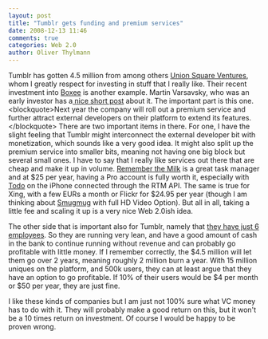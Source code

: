 ```yaml
---
layout: post
title: "Tumblr gets funding and premium services"
date: 2008-12-13 11:46
comments: true
categories: Web 2.0
author: Oliver Thylmann
---
```







Tumblr has gotten 4.5 million from among others [Union Square Ventures](http://www.unionsquareventures.com/), whom I greatly respect for investing in stuff that I really like. Their recent investment into [Boxee](http://www.unionsquareventures.com/2008/11/boxee.html) is another example. Martin Varsavsky, who was an early investor has a[ nice short post](http://english.martinvarsavsky.net/general/tumblr%C2%B4s-45m-round-thank-god-for-vcs-at-this-time.html) about it. The important part is this one.
&lt;blockquote&gt;Next year the company will roll out a premium service and further attract external developers on their platform to extend its features.&lt;/blockquote&gt;
There are two important items in there. For one, I have the slight feeling that Tumblr might interconnect the external developer bit with monetization, which sounds like a very good idea. It might also split up the premium service into smaller bits, meaning not having one big block but several small ones. I have to say that I really like services out there that are cheap and make it up in volume. [Remember the Milk](http://www.rememberthemilk.com/) is a great task manager and at $25 per year, having a Pro account is fully worth it, especially with [Todo](http://www.appigo.com/todo/) on the iPhone connected through the RTM API. The same is true for Xing, with a few EURs a month or Flickr for $24.95 per year (though I am thinking about [Smugmug](http://www.smugmug.com/) with full HD Video Option). But all in all, taking a little fee and scaling it up is a very nice Web 2.0ish idea.

The other side that is important also for Tumblr, namely that [they have just 6 employees](http://www.avc.com/a_vc/2008/12/theres-plenty-o.html). So they are running very lean, and have a good amount of cash in the bank to continue running without revenue and can probably go profitable with little money. If I remember correctly, the $4.5 million will let them go over 2 years, meaning roughly 2 million burn a year. With 15 million uniques on the platform, and 500k users, they can at least argue that they have an option to go profitable. If 10% of their users would be $4 per month or $50 per year, they are just fine.

I like these kinds of companies but I am just not 100% sure what VC money has to do with it. They will probably make a good return on this, but it won't be a 10 times return on investment. Of course I would be happy to be proven wrong.

